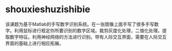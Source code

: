 # shouxieshuzishibie
该课题为基于Matlab的手写数字识别系统。在一张图像上面手写了很多手写数字。利用鼠标进行框定你所要识别的数字区域。裁剪灰度化处理，二值化处理。提取数字特征。利用神经网络的方法进行识别。带有人际交互界面，需要在人际交互界面的基础上进行相应拓展。
